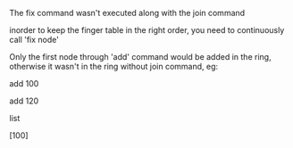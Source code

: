 The fix command wasn't executed along with the join command

inorder to keep the finger table in the right order, you need to continuously call 'fix node' 

Only the first node through 'add' command would be added in the ring, otherwise it wasn't in the ring without join command, eg: 

add 100

add 120

list

[100]
